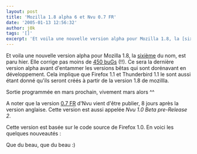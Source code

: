 ```yaml
---
layout: post
title: 'Mozilla 1.8 alpha 6 et Nvu 0.7 FR'
date: '2005-01-13 12:56:32'
author: j0k
tags: '[]'
excerpt: 'Et voila une nouvelle version alpha pour Mozilla 1.8, la [sixième](http://ftp.mozilla.org/pub/mozilla.org/mozilla/releases/mozilla1.8a6/) du nom, est paru hier.   Elle corrige pas moins de [450 buGs](http://www.mozilla.org/releases/mozilla1.8a6/changelog.html) (!!).   Ce sera la dernière version alpha avant d''entammer les versions bêtas qui sont      ...'
---
```


Et voila une nouvelle version alpha pour Mozilla 1.8, la [sixième](http://ftp.mozilla.org/pub/mozilla.org/mozilla/releases/mozilla1.8a6/) du nom, est paru hier.   Elle corrige pas moins de [450 buGs](http://www.mozilla.org/releases/mozilla1.8a6/changelog.html) (!!).   Ce sera la dernière version alpha avant d'entammer les versions bêtas qui sont dorénavant en développement. Cela implique que Firefox 1.1 et Thunderbird 1.1 le sont aussi étant donné qu'ils seront créés à partir de la version 1.8 de mozillla.

Sortie programmée en mars prochain, vivement mars alors ^^

A noter que la version [0.7 FR](http://frenchmozilla.sourceforge.net/nvu/) d'Nvu vient d'être publier, 8 jours après la version anglaise. Cette version est aussi appelée *Nvu 1.0 Beta pre-Release 2*.

Cette version est basée sur le code source de Firefox 1.0. En voici les quelques nouveautés :

Que du beau, que du beau :)
